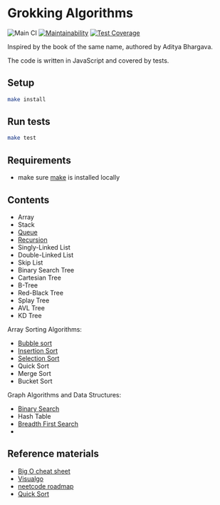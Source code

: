 # Grokking Algorithms

![Main CI](https://github.com/ola-9/grokking-algorithms/actions/workflows/main.yml/badge.svg)
[![Maintainability](https://api.codeclimate.com/v1/badges/768eb901f7771c0699ad/maintainability)](https://codeclimate.com/github/ola-9/grokking-algorithms/maintainability)
[![Test Coverage](https://api.codeclimate.com/v1/badges/768eb901f7771c0699ad/test_coverage)](https://codeclimate.com/github/ola-9/grokking-algorithms/test_coverage)

Inspired by the book of the same name, authored by Aditya Bhargava.

The code is written in JavaScript and covered by tests.

## Setup

```bash
make install
```

## Run tests

```bash
make test

```

## Requirements

* make sure [make](https://ru.wikipedia.org/wiki/Make) is installed locally

## Contents

* Array
* Stack
* [Queue](./src/60-breadth-first-search/bfs.md#очередь)
* [Recursion](./src/30-recursion/30-recursion.md)
* Singly-Linked List
* Double-Linked List
* Skip List
* Binary Search Tree
* Cartesian Tree
* B-Tree
* Red-Black Tree
* Splay Tree
* AVL Tree
* KD Tree

Array Sorting Algorithms:
* [Bubble sort](./src/15-bubble-sort/bubble-sort.md)
* [Insertion Sort](./src/17-insertion-sort/insertion-sort.md)
* [Selection Sort](./src/20-selection-sort/20-selection-sort.md)
* Quick Sort
* Merge Sort
* Bucket Sort

Graph Algorithms and Data Structures:
* [Binary Search](./src/10-binary-search/binary-search.md)
* Hash Table
* [Breadth First Search](./src/60-breadth-first-search/bfs.md)
* 



## Reference materials
* [Big O cheat sheet](https://www.bigocheatsheet.com/)
* [Visualgo](https://visualgo.net/en)
* [neetcode roadmap](https://neetcode.io/roadmap)
* [Quick Sort](https://learnersbucket.com/tutorials/algorithms/quick-sort-algorithm-javascript/)
